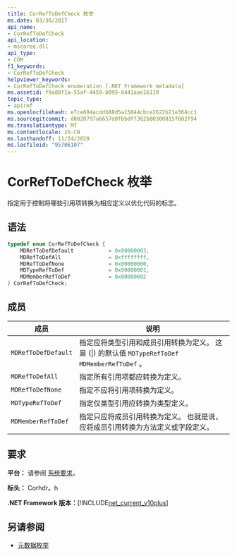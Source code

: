 ```yaml
---
title: CorRefToDefCheck 枚举
ms.date: 03/30/2017
api_name:
- CorRefToDefCheck
api_location:
- mscoree.dll
api_type:
- COM
f1_keywords:
- CorRefToDefCheck
helpviewer_keywords:
- CorRefToDefCheck enumeration [.NET Framework metadata]
ms.assetid: f9a80f1a-55af-4459-b095-8441aae16119
topic_type:
- apiref
ms.openlocfilehash: e7ce604acddb88d5a15844cbce2622b21e364cc1
ms.sourcegitcommit: d8020797a6657d0fbbdff362b80300815f682f94
ms.translationtype: MT
ms.contentlocale: zh-CN
ms.lasthandoff: 11/24/2020
ms.locfileid: "95706107"
---
```

# <a name="correftodefcheck-enumeration"></a>CorRefToDefCheck 枚举

指定用于控制将哪些引用项转换为相应定义以优化代码的标志。  
  
## <a name="syntax"></a>语法  
  
```cpp  
typedef enum CorRefToDefCheck {  
    MDRefToDefDefault           = 0x00000003,  
    MDRefToDefAll               = 0xffffffff,  
    MDRefToDefNone              = 0x00000000,  
    MDTypeRefToDef              = 0x00000001,  
    MDMemberRefToDef            = 0x00000002  
} CorRefToDefCheck;  
```  
  
## <a name="members"></a>成员  
  
|成员|说明|  
|------------|-----------------|  
|`MDRefToDefDefault`|指定应将类型引用和成员引用转换为定义。 这是 (&#124;) 的默认值 `MDTypeRefToDef` `MDMemberRefToDef` 。|  
|`MDRefToDefAll`|指定所有引用项都应转换为定义。|  
|`MDRefToDefNone`|指定不应将引用项转换为定义。|  
|`MDTypeRefToDef`|指定仅类型引用应转换为类型定义。|  
|`MDMemberRefToDef`|指定只应将成员引用转换为定义。 也就是说，应将成员引用转换为方法定义或字段定义。|  
  
## <a name="requirements"></a>要求  

 **平台：** 请参阅 [系统要求](../../get-started/system-requirements.md)。  
  
 **标头：** Corhdr。h  
  
 **.NET Framework 版本：**[!INCLUDE[net_current_v10plus](../../../../includes/net-current-v10plus-md.md)]  
  
## <a name="see-also"></a>另请参阅

- [元数据枚举](metadata-enumerations.md)
